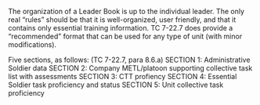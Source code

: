 The organization of a Leader Book is up to the individual leader. The only real “rules” should be that it is well-organized, user friendly, and that it contains only essential training information. TC 7-22.7 does provide a “recommended” format that can be used for any type of unit (with minor modifications). 

Five sections, as follows: (TC 7-22.7, para 8.6.a)
SECTION 1: Administrative Soldier data
SECTION 2: Company METL/platoon supporting collective task list with assessments
SECTION 3: CTT profiency
SECTION 4: Essential Soldier task proficiency and status
SECTION 5: Unit collective task proficiency
